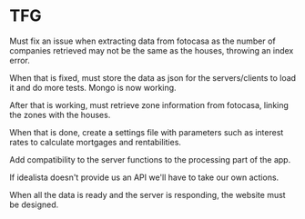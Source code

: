 # TFG

Must fix an issue when extracting data from fotocasa as the number of companies retrieved may not be the same as the houses, throwing an index error.

When that is fixed, must store the data as json for the servers/clients to load it and do more tests. Mongo is now working.

After that is working, must retrieve zone information from fotocasa, linking the zones with the houses. 

When that is done, create a settings file with parameters such as interest rates to calculate mortgages and rentabilities.

Add compatibility to the server functions to the processing part of the app.

If idealista doesn't provide us an API we'll have to take our own actions.

When all the data is ready and the server is responding, the website must be designed.
